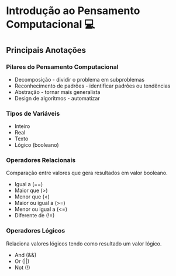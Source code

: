 # Introdução ao Pensamento Computacional :computer:



## Principais Anotações



### Pilares do Pensamento Computacional

- Decomposição - dividir o problema em subproblemas
- Reconhecimento de padrões - identificar padrões ou tendências
- Abstração - tornar mais generalista
- Design de algoritmos - automatizar



### Tipos de Variáveis

- Inteiro
- Real
- Texto
- Lógico (booleano)



### Operadores Relacionais

Comparação entre valores que gera resultados em valor booleano.

- Igual a (==)
- Maior que (>)
- Menor que (<)
- Maior ou igual a (>=)
- Menor ou igual a (<=)
- Diferente de (!=)



### Operadores Lógicos

Relaciona valores lógicos tendo como resultado um valor lógico.

- And (&&)
- Or (||)
- Not (!)




